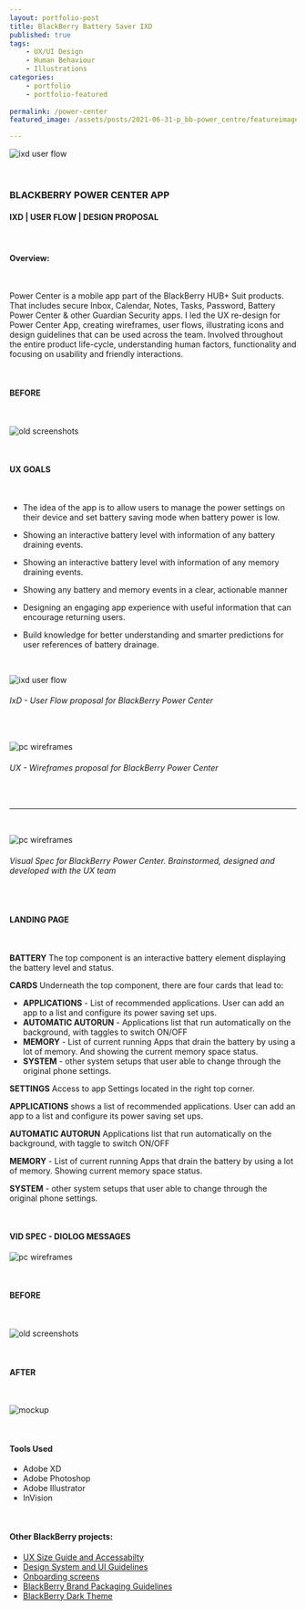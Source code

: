 ```yaml
---
layout: portfolio-post
title: BlackBerry Battery Saver IXD
published: true
tags: 
    - UX/UI Design
    - Human Behaviour
    - Illustrations
categories:
    - portfolio
    - portfolio-featured
    
permalink: /power-center
featured_image: /assets/posts/2021-06-31-p_bb-power_centre/featureimage2.png

---
```



![ixd user flow](/assets/posts/2021-06-31-p_bb-power_centre/bb-pc_mobile_mock.gif "ixd user flow")



<br> 

### BLACKBERRY POWER CENTER APP 


#### IXD | USER FLOW | DESIGN PROPOSAL 

<br>

#### Overview:

<br>

Power Center is a mobile app part of the BlackBerry HUB+ Suit products. That includes secure Inbox, Calendar, Notes, Tasks, Password, Battery Power Center & other Guardian Security apps. I led the UX re-design for Power Center App, creating wireframes, user flows, illustrating icons and design guidelines that can be used across the team. 
Involved throughout the entire product life-cycle, understanding human factors, functionality and focusing on usability and friendly interactions. 

<br>

#### BEFORE 


<br>

![old screenshots](/assets/posts/2021-06-31-p_bb-power_centre/old_screenshoots.png "old screenshots")


<br>


#### UX GOALS 

<br>

-  The idea of the app is to allow users to manage the power settings on their device and set battery saving mode when battery power is low.

-  Showing an interactive battery level with information of any battery draining events. 

-  Showing an interactive battery level with information of any memory draining events. 

-  Showing any battery and memory events in a clear, actionable manner 

-  Designing an engaging app experience with useful information that can encourage returning users.

-  Build knowledge for better understanding and smarter predictions for user references of battery drainage. 


<br>



![ixd user flow](assets/posts/2021-06-31-p_bb-power_centre/ixd-userflow.png "ixd user flow")
###### IxD - User Flow proposal for BlackBerry Power Center

<br>

![pc wireframes](assets/posts/2021-06-31-p_bb-power_centre/all-wireframes.png "pc wireframes")
###### UX - Wireframes proposal for BlackBerry Power Center



<br>

__________________________

<br> 

![pc wireframes](assets/posts/2021-06-31-p_bb-power_centre/landingpage-spec.png "pc wireframes")
###### Visual Spec for BlackBerry Power Center. Brainstormed, designed and developed with the UX team

<br>

#### LANDING PAGE 

<br>

**BATTERY**  The top component is an interactive battery element displaying the battery level and status.


**CARDS** Underneath the top component, there are four cards that lead to: 


-  **APPLICATIONS** - List of recommended applications. User can add an app to a list and configure its power
saving set ups.
-  **AUTOMATIC AUTORUN**  - Applications list that run automatically on the background, with taggles to switch ON/OFF
-  **MEMORY** - List of current running Apps that drain the battery by using a lot of memory. And showing the current memory space status.
-  **SYSTEM** - other system setups that user able to change through the original phone settings.


**SETTINGS** Access to app Settings located in the right top corner.


**APPLICATIONS** shows a list of recommended applications.
User can add an app to a list and configure its power saving set ups.


**AUTOMATIC AUTORUN** Applications list that run automatically on the background, with taggle to switch ON/OFF


**MEMORY** - List of current running Apps that drain the battery by using a lot of memory.
Showing current memory space status.


**SYSTEM** - other system setups that user able to change
through the original phone settings.


<br>


#### VID SPEC - DIOLOG MESSAGES


![pc wireframes](assets/posts/2021-06-31-p_bb-power_centre/bb-pc-dialog.png "pc wireframes")


<br>


#### BEFORE 

<br>

![old screenshots](/assets/posts/2021-06-31-p_bb-power_centre/old_screenshoots.png "old screenshots")


<br>

#### AFTER 
<br>

![mockup](/assets/posts/2021-06-31-p_bb-power_centre/bb-pc_mobile_mock.gif "mockup")


<br>

#### Tools Used 

-  Adobe XD 
-  Adobe Photoshop
-  Adobe Illustrator
-  InVision 


<br>

#### Other BlackBerry projects:


- [UX Size Guide and Accessabilty](/wb-hud)
- [Design System and UI Guidelines](/design-guidelines)
- [Onboarding screens](/empty-data)
- [BlackBerry Brand Packaging Guidelines](/bb-brand) 
- [BlackBerry Dark Theme](/dark-theme) 

